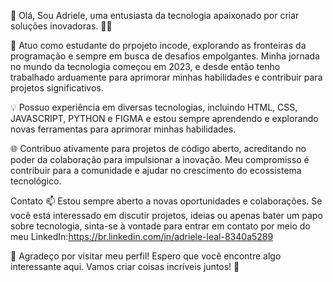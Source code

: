 👋 Olá, Sou Adriele, uma entusiasta da tecnologia apaixonado por criar soluções inovadoras. 👨‍💻

🚀 Atuo como estudante do prpojeto incode, explorando as fronteiras da programação e sempre em busca de desafios empolgantes. Minha jornada no mundo da tecnologia começou em 2023, e desde então tenho trabalhado arduamente para aprimorar minhas habilidades e contribuir para projetos significativos.

💡 Possuo experiência em diversas tecnologias, incluindo HTML, CSS, JAVASCRIPT, PYTHON e FIGMA e estou sempre aprendendo e explorando novas ferramentas para aprimorar minhas habilidades.

🌐 Contribuo ativamente para projetos de código aberto, acreditando no poder da colaboração para impulsionar a inovação. Meu compromisso é contribuir para a comunidade e ajudar no crescimento do ecossistema tecnológico.

Contato
📫 Estou sempre aberto a novas oportunidades e colaborações. Se você está interessado em discutir projetos, ideias ou apenas bater um papo sobre tecnologia, sinta-se à vontade para entrar em contato por meio do meu LinkedIn:https://br.linkedin.com/in/adriele-leal-8340a5289


🙏 Agradeço por visitar meu perfil! Espero que você encontre algo interessante aqui. Vamos criar coisas incríveis juntos! 🚀

